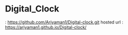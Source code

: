 # Digital_Clock

 : https://github.com/Arjyaman1/Digital-clock.git
hosted url : https://arjyaman1.github.io/Digital-clock/

